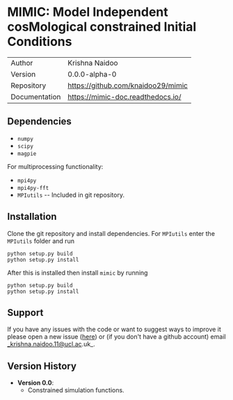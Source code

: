 # MIMIC: Model Independent cosMological constrained Initial Conditions

|               |                                       |
|---------------|---------------------------------------|
| Author        | Krishna Naidoo                        |
| Version       | 0.0.0-alpha-0                         |
| Repository    | https://github.com/knaidoo29/mimic    |
| Documentation | https://mimic-doc.readthedocs.io/     |


## Dependencies

* `numpy`
* `scipy`
* `magpie`

For multiprocessing functionality:

* `mpi4py`
* `mpi4py-fft`
* `MPIutils` -- Included in git repository.


## Installation

Clone the git repository and install dependencies. For `MPIutils` enter the
`MPIutils` folder and run

```
python setup.py build
python setup.py install
```

After this is installed then install `mimic` by running

```
python setup.py build
python setup.py install
```

## Support

If you have any issues with the code or want to suggest ways to improve it please
open a new issue ([here](https://github.com/knaidoo29/mimic/issues)) or (if you
don't have a github account) email _krishna.naidoo.11@ucl.ac.uk_.


## Version History

* **Version 0.0**:
    * Constrained simulation functions.
